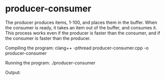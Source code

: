 # producer-consumer
The producer produces items, 1-100, and places them in the buffer.
When the consumer is ready, it takes an item out of the buffer, and consumes it.
This process works even if the producer is faster than the consumer, and 
if the consumer is faster than the producer.

Compiling the program: clang++ -pthread producer-consumer.cpp -o producer-consumer

Running the program: ./producer-consumer

Output:
